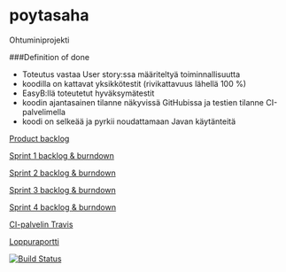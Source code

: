 # poytasaha

Ohtuminiprojekti

###Definition of done
* Toteutus vastaa User story:ssa määriteltyä toiminnallisuutta
* koodilla on kattavat yksikkötestit (rivikattavuus lähellä 100 %)
* EasyB:llä toteutetut hyväksymätestit
* koodin ajantasainen tilanne näkyvissä GitHubissa ja testien tilanne CI-palvelimella
* koodi on selkeää ja pyrkii noudattamaan Javan käytänteitä


[Product backlog](https://docs.google.com/spreadsheets/d/1K0Mkf4MwOF64_sZcxFksJuwhyvnLhg5k2N6ST9JWm5U)

[Sprint 1 backlog & burndown](https://docs.google.com/spreadsheets/d/1K0Mkf4MwOF64_sZcxFksJuwhyvnLhg5k2N6ST9JWm5U/edit#gid=556396492)

[Sprint 2 backlog & burndown](https://docs.google.com/spreadsheets/d/1K0Mkf4MwOF64_sZcxFksJuwhyvnLhg5k2N6ST9JWm5U/edit#gid=588675645)

[Sprint 3 backlog & burndown](https://docs.google.com/spreadsheets/d/1K0Mkf4MwOF64_sZcxFksJuwhyvnLhg5k2N6ST9JWm5U/edit#gid=62500295)

[Sprint 4 backlog & burndown](https://docs.google.com/spreadsheets/d/1K0Mkf4MwOF64_sZcxFksJuwhyvnLhg5k2N6ST9JWm5U/edit#gid=651873298)

[CI-palvelin Travis](https://travis-ci.org/surakkaj/poytasaha)

[Loppuraportti](https://docs.google.com/document/d/1BnALYpmf2mJDS77vOswofGgl6qGf6Ecw0Nn6b1eoHj0) 

[![Build Status](https://travis-ci.org/surakkaj/poytasaha.svg?branch=master)](https://travis-ci.org/surakkaj/poytasaha)



